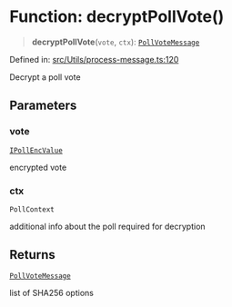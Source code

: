 # Function: decryptPollVote()

> **decryptPollVote**(`vote`, `ctx`): [`PollVoteMessage`](../namespaces/proto/namespaces/Message/classes/PollVoteMessage.md)

Defined in: [src/Utils/process-message.ts:120](https://github.com/Fokusdotid/Baileys/blob/039f28db78950e3bac7c407f144ea390dcdf207d/src/Utils/process-message.ts#L120)

Decrypt a poll vote

## Parameters

### vote

[`IPollEncValue`](../namespaces/proto/namespaces/Message/interfaces/IPollEncValue.md)

encrypted vote

### ctx

`PollContext`

additional info about the poll required for decryption

## Returns

[`PollVoteMessage`](../namespaces/proto/namespaces/Message/classes/PollVoteMessage.md)

list of SHA256 options
